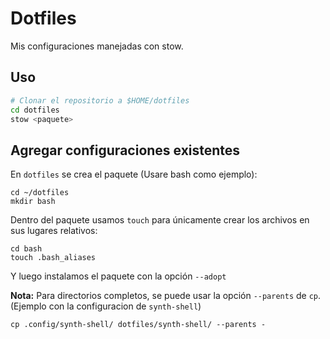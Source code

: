 Dotfiles
========

Mis configuraciones manejadas con stow.

Uso
---

```sh
# Clonar el repositorio a $HOME/dotfiles
cd dotfiles
stow <paquete>
```

Agregar configuraciones existentes
----------------------------------

En `dotfiles` se crea el paquete (Usare bash como ejemplo):

```
cd ~/dotfiles
mkdir bash
```

Dentro del paquete usamos `touch` para únicamente crear los archivos en sus
lugares relativos:

```
cd bash
touch .bash_aliases
```

Y luego instalamos el paquete con la opción `--adopt`

**Nota:** Para directorios completos, se puede usar la opción `--parents` de
`cp`. (Ejemplo con la configuracion de `synth-shell`)

```
cp .config/synth-shell/ dotfiles/synth-shell/ --parents -
```
